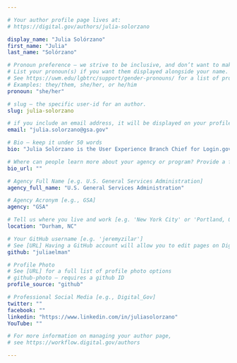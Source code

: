 ```yaml
---

# Your author profile page lives at:
# https://digital.gov/authors/julia-solorzano

display_name: "Julia Solórzano"
first_name: "Julia"
last_name: "Solórzano"

# Pronoun preference — we strive to be inclusive, and don’t want to make assumptions on a person’s first name (be it a gender-neutral name, or is one more common in languages other than English). Learn more http://www.MyPronouns.org
# List your pronoun(s) if you want them displayed alongside your name. Leave it blank and we'll use just your name.
# See https://uwm.edu/lgbtrc/support/gender-pronouns/ for a list of pronouns
# Examples: they/them, she/her, or he/him
pronoun: "she/her"

# slug — the specific user-id for an author.
slug: julia-solorzano

# if you include an email address, it will be displayed on your profile page
email: "julia.solorzano@gsa.gov"

# Bio — keep it under 50 words
bio: "Julia Solórzano is the User Experience Branch Chief for Login.gov. She leads design and development teams, and coaches people to help them reach their full potential and create amazing things. She is passionate about the streamlining process, and is an advocate for open-source development and user-centered design. She is based in Durham, NC."

# Where can people learn more about your agency or program? Provide a full URL [e.g. 'https://www.example.gov/']
bio_url: ""

# Agency Full Name [e.g. U.S. General Services Administration]
agency_full_name: "U.S. General Services Administration"

# Agency Acronym [e.g., GSA]
agency: "GSA"

# Tell us where you live and work [e.g. 'New York City' or 'Portland, OR']
location: "Durham, NC"

# Your GitHub username [e.g. 'jeremyzilar']
# See [URL] Having a GitHub account will allow you to edit pages on DigitalGov. The image used in your GitHub account can also be used to populate your digital.gov profile photo.
github: "juliaelman"

# Profile Photo
# See [URL] for a full list of profile photo options
# github-photo — requires a github ID
profile_source: "github"

# Professional Social Media [e.g., Digital_Gov]
twitter: ""
facebook: ""
linkedin: "https://www.linkedin.com/in/juliasolorzano"
YouTube: ""

# For more information on managing your author page,
# see https://workflow.digital.gov/authors

---
```

